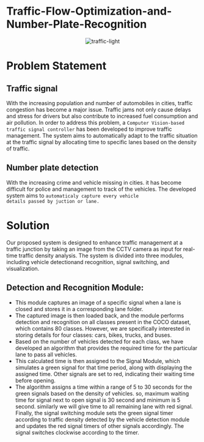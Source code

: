 # Traffic-Flow-Optimization-and-Number-Plate-Recognition

<div align="center">
  
![traffic-light](https://github.com/RNVALA/Traffic-Flow-Optimization-and-Number-Plate-Recognition-/assets/112707550/24db5ee6-601d-4c78-8ca1-3a566fa5f789)

</div>

# Problem Statement

## Traffic signal
With the increasing population and number of automobiles in cities, traffic congestion has become a major issue. Traffic jams not only cause delays and stress for drivers but also contribute to increased fuel consumption and air pollution. In order to address this problem, a <code>Computer Vision-based traffic signal controller</code> has been developed to improve traffic management. The system aims to automatically adapt to the traffic situation at the traffic signal by allocating time to specific lanes based on the density of traffic.


## Number plate detection

With the increasing crime and vehicle missing in cities. it has become  difficult for police and management to  track of the vehicles. The developed system aims to <code>automaticaly capture every vehicle details passed by juction or lane.</code>

# Solution
Our proposed system is designed to enhance traffic management at a traffic junction by taking an image from the CCTV camera as input for real-time traffic density analysis. The system is divided into three modules, including vehicle detectionand recognition,  signal switching, and visualization.

##  Detection and Recognition Module:
- This module captures an image of a specific signal when a lane is closed and stores it in a corresponding lane folder.
- The captured image is then loaded back, and the module performs detection and recognition on all classes present in the COCO dataset, which contains 80 classes.
  However, we are specifically interested in storing details for four classes: cars, bikes, trucks, and buses.
- Based on the number of vehicles detected for each class, we have developed an algorithm that provides the required time for the particular lane to pass all vehicles.
- This calculated time is then assigned to the Signal Module, which simulates a green signal for that time period, along with displaying the assigned time.
 Other signals are set to red, indicating their waiting time before opening.
- The algorithm assigns a time within a range of 5 to 30 seconds for the green signals based on the density of vehicles. so, maximum waiting time for signal next 
  to open signal is 30 second and minimum is 5 second. similarly we will give time to all remaining lane with red signal.
Finally, the signal switching module sets the green signal timer according to traffic density detected by the vehicle detection module and updates the red signal timers of other signals accordingly. The signal switches clockwise  according to the timer.









